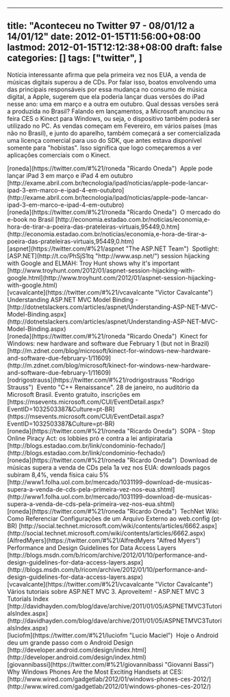 
---
title: "Aconteceu no Twitter 97 - 08/01/12 a 14/01/12"
date: 2012-01-15T11:56:00+08:00
lastmod: 2012-01-15T12:12:38+08:00
draft: false
categories: []
tags: ["twitter", ]
---


Notícia interessante afirma que pela primeira vez nos EUA, a venda de músicas digitais superou a de CDs. Por falar isso, boatos envolvendo uma das principais responsáveis por essa mudança no consumo de música digital, a Apple, sugerem que ela poderia lançar duas versões do iPad nesse ano: uma em março e a outra em outubro. Qual dessas versões será a produzida no Brasil? Falando em lançamentos, a Microsoft anunciou na feira CES o Kinect para Windows, ou seja, o dispositivo também poderá ser utilizado no PC. As vendas começam em Fevereiro, em vários países (mas não no Brasil), e junto do aparelho, também começará a ser comercializada uma licença comercial para uso do SDK, que antes estava disponível somente para "hobistas". Isso significa que logo começaremos a ver aplicações comerciais com o Kinect.


<div class="tweet-row"><span class="tweet-user-name">[roneda](https://twitter.com/#%21/roneda "Ricardo Oneda")  </span>Apple pode lançar iPad 3 em março e iPad 4 em outubro [http://exame.abril.com.br/tecnologia/ipad/noticias/apple-pode-lancar-ipad-3-em-marco-e-ipad-4-em-outubro](http://exame.abril.com.br/tecnologia/ipad/noticias/apple-pode-lancar-ipad-3-em-marco-e-ipad-4-em-outubro)  


<div class="tweet-row"><span class="tweet-user-name">[roneda](https://twitter.com/#%21/roneda "Ricardo Oneda")  </span>O mercado do e-book no Brasil [http://economia.estadao.com.br/noticias/economia,e-hora-de-tirar-a-poeira-das-prateleiras-virtuais,95449,0.htm](http://economia.estadao.com.br/noticias/economia,e-hora-de-tirar-a-poeira-das-prateleiras-virtuais,95449,0.htm)  


<div class="tweet-row"><span class="tweet-user-name">[aspnet](https://twitter.com/#%21/aspnet "The ASP.NET Team")  </span>Spotlight: [ASP.NET](http://t.co/PhSjS1tq "http://www.asp.net/") session hijacking with Google and ELMAH: Troy Hunt shows why it's important   
[http://www.troyhunt.com/2012/01/aspnet-session-hijacking-with-google.html](http://www.troyhunt.com/2012/01/aspnet-session-hijacking-with-google.html)  


<div class="tweet-row"><span class="tweet-user-name">[vcavalcante](https://twitter.com/#%21/vcavalcante "Victor Cavalcante")  </span>Understanding ASP.NET MVC Model Binding - [http://dotnetslackers.com/articles/aspnet/Understanding-ASP-NET-MVC-Model-Binding.aspx](http://dotnetslackers.com/articles/aspnet/Understanding-ASP-NET-MVC-Model-Binding.aspx)  


<div class="tweet-row"><span class="tweet-user-name">[roneda](https://twitter.com/#%21/roneda "Ricardo Oneda")  </span>Kinect for Windows: new hardware and software due February 1 (but not in Brazil) [http://m.zdnet.com/blog/microsoft/kinect-for-windows-new-hardware-and-software-due-february-1/11609](http://m.zdnet.com/blog/microsoft/kinect-for-windows-new-hardware-and-software-due-february-1/11609)  


<div class="tweet-row"><span class="tweet-user-name">[rodrigostrauss](https://twitter.com/#%21/rodrigostrauss "Rodrigo Strauss")  </span>Evento "C++ Renaissance". 28 de janeiro, no auditório da Microsoft Brasil. Evento gratuito, inscrições em   
[https://msevents.microsoft.com/CUI/EventDetail.aspx?EventID=1032503387&Culture=pt-BR](https://msevents.microsoft.com/CUI/EventDetail.aspx?EventID=1032503387&Culture=pt-BR)  


<div class="tweet-content">
<div class="tweet-row"><span class="tweet-user-name">[roneda](https://twitter.com/#%21/roneda "Ricardo Oneda")  </span>SOPA - Stop Online Piracy Act: os lobbies pró e contra a lei antipirataria [http://blogs.estadao.com.br/link/condominio-fechado/](http://blogs.estadao.com.br/link/condominio-fechado/)  


<div class="tweet-row"><span class="tweet-user-name">[roneda](https://twitter.com/#%21/roneda "Ricardo Oneda")  </span>Download de músicas supera a venda de CDs pela 1a vez nos EUA: downloads pagos subiram 8,4%, venda física caiu 5%   
[http://www1.folha.uol.com.br/mercado/1031199-download-de-musicas-supera-a-venda-de-cds-pela-primeira-vez-nos-eua.shtml](http://www1.folha.uol.com.br/mercado/1031199-download-de-musicas-supera-a-venda-de-cds-pela-primeira-vez-nos-eua.shtml)  


<div class="tweet-row"><span class="tweet-user-name">[roneda](https://twitter.com/#%21/roneda "Ricardo Oneda")  </span>TechNet Wiki: Como Referenciar Configurações de um Arquivo Externo ao web.config (pt-BR) [http://social.technet.microsoft.com/wiki/contents/articles/6662.aspx](http://social.technet.microsoft.com/wiki/contents/articles/6662.aspx)  


<div class="tweet-row"><span class="tweet-user-name">[AlfredMyers](https://twitter.com/#%21/AlfredMyers "Alfred Myers")  </span>Performance and Design Guidelines for Data Access Layers [http://blogs.msdn.com/b/ricom/archive/2012/01/10/performance-and-design-guidelines-for-data-access-layers.aspx](http://blogs.msdn.com/b/ricom/archive/2012/01/10/performance-and-design-guidelines-for-data-access-layers.aspx)  


<div class="tweet-row"><span class="tweet-user-name">[vcavalcante](https://twitter.com/#%21/vcavalcante "Victor Cavalcante")  </span>Vários tutoriais sobre ASP.NET MVC 3. Aproveitem! - ASP.NET MVC 3 Tutorials Index [http://davidhayden.com/blog/dave/archive/2011/01/05/ASPNETMVC3TutorialsIndex.aspx](http://davidhayden.com/blog/dave/archive/2011/01/05/ASPNETMVC3TutorialsIndex.aspx)  


<div class="tweet-row"><span class="tweet-user-name">[luciofm](https://twitter.com/#%21/luciofm "Lucio Maciel")  </span>Hoje o Android deu um grande passo com o Android Design [http://developer.android.com/design/index.html](http://developer.android.com/design/index.html)  


<div class="tweet-row"><span class="tweet-user-name">[giovannibassi](https://twitter.com/#%21/giovannibassi "Giovanni Bassi")  </span>Why Windows Phones Are the Most Exciting Handsets at CES: [http://www.wired.com/gadgetlab/2012/01/windows-phones-ces-2012/](http://www.wired.com/gadgetlab/2012/01/windows-phones-ces-2012/)  

</div>
</div>
</div>
</div>
</div>
</div>
</div>
</div>
</div>
</div>
</div>
</div>
</div>
</div>

